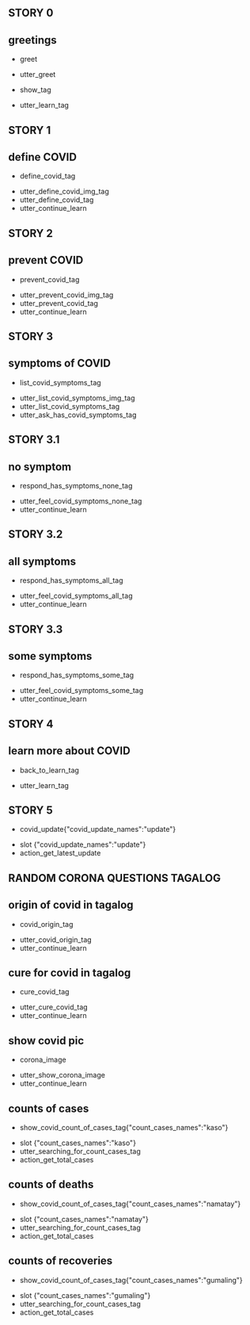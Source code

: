 ## STORY 0
## greetings
 * greet
  - utter_greet
 * show_tag
  - utter_learn_tag

## STORY 1
## define COVID
 * define_covid_tag
  - utter_define_covid_img_tag
  - utter_define_covid_tag
  - utter_continue_learn

## STORY 2
## prevent COVID
 * prevent_covid_tag
  - utter_prevent_covid_img_tag
  - utter_prevent_covid_tag
  - utter_continue_learn
    
## STORY 3
## symptoms of COVID
 * list_covid_symptoms_tag
  - utter_list_covid_symptoms_img_tag
  - utter_list_covid_symptoms_tag
  - utter_ask_has_covid_symptoms_tag

## STORY 3.1
## no symptom 
 * respond_has_symptoms_none_tag
  - utter_feel_covid_symptoms_none_tag
  - utter_continue_learn

## STORY 3.2  
## all symptoms
 * respond_has_symptoms_all_tag
  - utter_feel_covid_symptoms_all_tag
  - utter_continue_learn

## STORY 3.3
## some symptoms
 * respond_has_symptoms_some_tag
  - utter_feel_covid_symptoms_some_tag
  - utter_continue_learn
  
## STORY 4
## learn more about COVID
 * back_to_learn_tag
  - utter_learn_tag
 
## STORY 5
 * covid_update{"covid_update_names":"update"}
  - slot {"covid_update_names":"update"}
  - action_get_latest_update
 
## RANDOM CORONA QUESTIONS TAGALOG
## origin of covid in tagalog
 * covid_origin_tag
  - utter_covid_origin_tag
  - utter_continue_learn

## cure for covid in tagalog
 * cure_covid_tag
  - utter_cure_covid_tag
  - utter_continue_learn
      
## show covid pic
 * corona_image
  - utter_show_corona_image
  - utter_continue_learn

## counts of cases
 * show_covid_count_of_cases_tag{"count_cases_names":"kaso"}
  - slot {"count_cases_names":"kaso"}
  - utter_searching_for_count_cases_tag
  - action_get_total_cases

## counts of deaths
 * show_covid_count_of_cases_tag{"count_cases_names":"namatay"}
  - slot {"count_cases_names":"namatay"}
  - utter_searching_for_count_cases_tag
  - action_get_total_cases
 
## counts of recoveries
 * show_covid_count_of_cases_tag{"count_cases_names":"gumaling"}
  - slot {"count_cases_names":"gumaling"}
  - utter_searching_for_count_cases_tag
  - action_get_total_cases